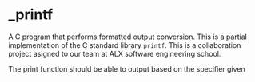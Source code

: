 # _printf
A C program that performs formatted output conversion. This is a partial implementation of the C standard library `printf`. This is a collaboration project asigned to our team at ALX software engineering school.

The print function should be able to output based on the specifier given
